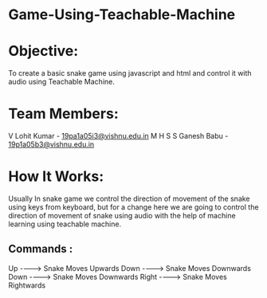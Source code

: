 # Game-Using-Teachable-Machine

# Objective:

To create a basic snake game using javascript and html and control it with audio using Teachable Machine.

# Team Members:

V Lohit Kumar - 19pa1a05i3@vishnu.edu.in
M H S S Ganesh Babu - 19p1a05b3@vishnu.edu.in

# How It Works:

Usually In snake game we control the direction of movement of the snake using keys from keyboard, but for a change here we are going to control the direction of movement of snake using audio with the help of machine learning using teachable machine.

## Commands :

Up    ---->  Snake Moves Upwards
Down  ---->  Snake Moves Downwards
Down  ----> Snake Moves Downwards
Right ----> Snake Moves Rightwards
